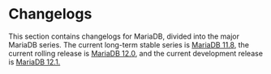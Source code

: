 # Changelogs

This section contains changelogs for MariaDB, divided into the major MariaDB series. The current long-term stable series is [MariaDB 11.8](../mariadb-11-8-series/what-is-mariadb-118.md), the current rolling release is [MariaDB 12.0](../release-notes-mariadb-12.0-rolling-releases/what-is-mariadb-120.md), and the current development release is [MariaDB 12.1.](../release-notes-mariadb-12.1-rolling-releases/changes-and-improvements-in-mariadb-12.1.md)
